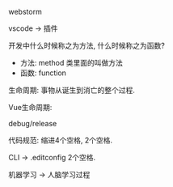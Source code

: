 webstorm

vscode -> 插件

开发中什么时候称之为方法, 什么时候称之为函数?

* 方法: method  类里面的叫做方法
* 函数: function



生命周期: 事物从诞生到消亡的整个过程.

Vue生命周期: 



debug/release



代码规范: 缩进4个空格, 2个空格.



CLI -> .editconfig 2个空格.



机器学习 -> 人脑学习过程

